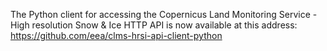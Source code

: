 The Python client for accessing the Copernicus Land Monitoring Service - High resolution Snow & Ice HTTP API is now available at this address: https://github.com/eea/clms-hrsi-api-client-python
